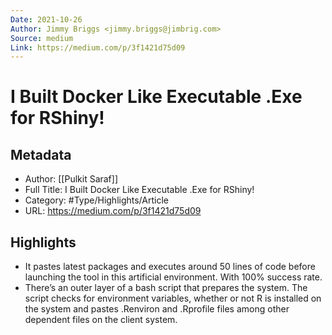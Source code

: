 ```yaml
---
Date: 2021-10-26
Author: Jimmy Briggs <jimmy.briggs@jimbrig.com>
Source: medium
Link: https://medium.com/p/3f1421d75d09
---
```

# I Built Docker Like Executable .Exe for RShiny!

## Metadata
- Author: [[Pulkit Saraf]]
- Full Title: I Built Docker Like Executable .Exe for RShiny!
- Category: #Type/Highlights/Article
- URL: https://medium.com/p/3f1421d75d09

## Highlights
- It pastes latest packages and executes around 50 lines of code before launching the tool in this artificial environment. With 100% success rate.
- There’s an outer layer of a bash script that prepares the system. The script checks for environment variables, whether or not R is installed on the system and pastes .Renviron and .Rprofile files among other dependent files on the client system.
